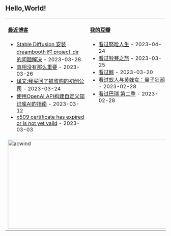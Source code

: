 ## Hello,World!

<table width="95%">
<tr>
<td valign="top" width="50%">

#### <a href="https://blog.acwinds.com" target="_blank">最近博客</a>

<!-- blog starts -->
* <a href='https://blog.acwinds.com/ai%E4%B9%8B%E5%85%89/2023/03/28/Dreambooth-Install-Issue.html' target='_blank'>Stable Diffusion 安装 dreambooth 时 project_dir 的问题解决</a> - 2023-03-28
* <a href='https://blog.acwinds.com/%E7%BE%8E%E5%89%A7%E7%AC%94%E8%AE%B0/2023/03/26/Real-Or-Not.html' target='_blank'>真相没有那么重要</a> - 2023-03-26
* <a href='https://blog.acwinds.com/%E8%AF%91%E6%96%87/2023/03/24/I-Bought-Back-My-Startup.html' target='_blank'>译文:我买回了被收购的初创公司</a> - 2023-03-24
* <a href='https://blog.acwinds.com/%E7%BC%96%E7%A8%8B%E7%AC%94%E8%AE%B0/2023/03/12/Use-ChatGPT.html' target='_blank'>使用OpenAI API构建自定义知识库AI的指南</a> - 2023-03-12
* <a href='https://blog.acwinds.com/%E7%BC%96%E7%A8%8B%E7%AC%94%E8%AE%B0/2023/03/03/certificate-expired.html' target='_blank'>x509 certificate has expired or is not yet valid</a> - 2023-03-03
<!-- blog ends -->
</td>

<td valign="top" width="50%">
 
#### <a href="https://www.douban.com/people/140078908/" target="_blank">我的豆瓣</a>

<!-- douban starts -->
* <a href='http://movie.douban.com/subject/35413042/' target='_blank'>看过怒呛人生</a> - 2023-04-24
* <a href='http://movie.douban.com/subject/35371261/' target='_blank'>看过铃芽之旅</a> - 2023-03-25
* <a href='http://movie.douban.com/subject/35312421/' target='_blank'>看过鲸</a> - 2023-03-20
* <a href='http://movie.douban.com/subject/34610636/' target='_blank'>看过蚁人与黄蜂女：量子狂潮</a> - 2023-02-28
* <a href='http://movie.douban.com/subject/30194980/' target='_blank'>看过巴瑞 第二季</a> - 2023-02-28
<!-- douban ends -->


</td>

</tr>
 <tr><td colspan="2"><a target="_blank" href="https://trakt.tv/users/acwind"><img width="500" height="281" alt="acwind" src="https://widgets.trakt.tv/users/1f712e5c320ac20984774069f2b6daa7/watched/fanart2@2x.jpg" /></a></td></tr>
  
</table>
